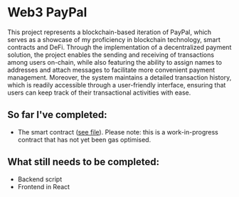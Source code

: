# Web3 PayPal

This project represents a blockchain-based iteration of PayPal, which serves as a showcase of my proficiency in blockchain technology, smart contracts and DeFi. Through the implementation of a decentralized payment solution, the project enables the sending and receiving of transactions among users on-chain, while also featuring the ability to assign names to addresses and attach messages to facilitate more convenient payment management. Moreover, the system maintains a detailed transaction history, which is readily accessible through a user-friendly interface, ensuring that users can keep track of their transactional activities with ease.

## So far I've completed:

- The smart contract ([see file](contracts/PayPal.sol)). Please note: this is a work-in-progress contract that has not yet been gas optimised.

## What still needs to be completed:

- Backend script
- Frontend in React
